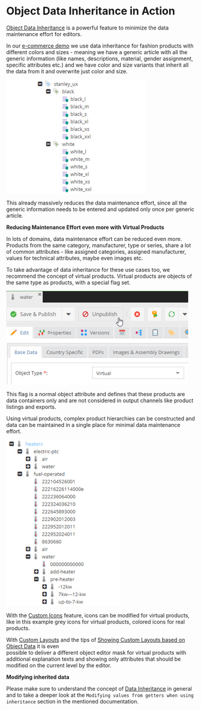 # Object Data Inheritance in Action

[Object Data Inheritance](../05_Objects/01_Object_Classes/05_Class_Settings/25_Inheritance.md) is a powerful feature to minimize the data maintenance effort for editors.

In our [e-commerce demo](https://github.com/pimcore/demo-ecommerce) we use data inheritance for fashion products with different colors and sizes - meaning
we have a generic article with all the generic information (like names, descriptions, material, gender assignment, specific
attributes etc.) and we have color and size variants that inherit all the data from it and overwrite just color and size.
    
![Color and Size Variants](img/color-size-variants.jpg)

This already massively reduces the data maintenance effort, since all the generic information needs to be entered and updated only once per generic article. 

**Reducing Maintenance Effort even more with Virtual Products**

In lots of domains, data maintenance effort can be reduced even more. Products from the same category, manufacturer, type or series, share a lot of common attributes - like assigned categories, assigned manufacturer, values for technical
attributes, maybe even images etc. 

To take advantage of data inheritance for these use cases too, we recommend the concept of virtual products. 
Virtual products are objects of the same type as products, with a special flag set. 

![Object Type](img/object-type.jpg)

This flag is a normal object attribute and defines that these products are data containers only and are not considered 
in output channels like product listings and exports.
 
Using virtual products, complex product hierarchies can be constructed and data can be maintained in a single place for minimal data maintenance effort. 

![Virtual Product Hierarchy](img/hierarchy.jpg)

With the [Custom Icons](../05_Objects/01_Object_Classes/05_Class_Settings/10_Custom_Icons.md) feature, 
icons can be modified for virtual products, like in this example grey icons for virtual products, colored icons for real
products.

With [Custom Layouts](../05_Objects/01_Object_Classes/05_Class_Settings/15_Custom_Layouts.md) and 
the tips of [Showing Custom Layouts based on Object Data](83_Showing_Custom_Layouts_based_on_Object_Data.md) it is even  
possible to deliver a different object editor mask for virtual products with additional explanation texts and showing
only attributes that should be modified on the current level by the editor.

**Modifying inherited data**

Please make sure to understand the concept of [Data Inheritance](../05_Objects/01_Object_Classes/05_Class_Settings/25_Inheritance.md)
in general and to take a deeper look at the `Modifying values from getters when using inheritance` section in the mentioned documentation.

